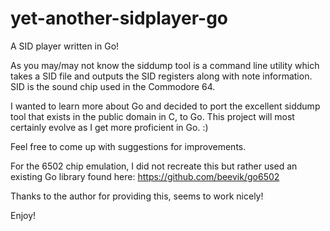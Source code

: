# yet-another-sidplayer-go
A SID player written in Go!

As you may/may not know the siddump tool is a command line utility which takes a SID file and outputs the SID registers along with note
information. SID is the sound chip used in the Commodore 64.

I wanted to learn more about Go and decided to port the excellent siddump tool that exists in the public domain in C, to Go. This project will most certainly evolve as I get more proficient in Go. :)

Feel free to come up with suggestions for improvements.

For the 6502 chip emulation, I did not recreate this but rather used an existing Go library found here:
https://github.com/beevik/go6502

Thanks to the author for providing this, seems to work nicely!

Enjoy!
